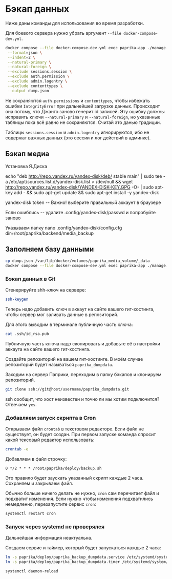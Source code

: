 # Бэкап данных

Ниже даны команды для использования во время разработки.

Для боевого сервера нужно убрать аргумент `--file docker-compose-dev.yml`.

```sh
docker compose --file docker-compose-dev.yml exec paprika-app ./manage.py dumpdata \
 --format=json \
 --indent=2 \
 --natural-primary \
 --natural-foreign \
 --exclude sessions.session \
 --exclude auth.permission \
 --exclude admin.logentry \
 --exclude contenttypes \
 --output dump.json
```

Не сохраняются `auth.permissions` и `contenttypes`, чтобы избежать ошибки `IntegrityError` при дальнейшей загрузке данных. Происходит она потому, что Джанго заново генерит id записей. Эту ошибку должны исправить ключи `--natural-primary` и `--natural-foreign`, но указанные таблицы пока всё равно не сохраняются. Считай это данью традиции.

Таблицы `sessions.session` и `admin.logentry` игнорируются, ибо не содержат важных данных (это сессии и лог действий в админке).

## Бэкап медиа

Установка Я.Диска

echo "deb http://repo.yandex.ru/yandex-disk/deb/ stable main" | sudo tee -a /etc/apt/sources.list.d/yandex-disk.list > /dev/null && wget http://repo.yandex.ru/yandex-disk/YANDEX-DISK-KEY.GPG -O- | sudo apt-key add - && sudo apt-get update && sudo apt-get install -y yandex-disk

yandex-disk token -- Важно! выберите правильный аккаунт в браузере

Если ошиблись -- удалите .config/yandex-disk/passwd и попробуйте заново

Указываем папку
nano .config/yandex-disk/config.cfg
dir=/root/paprika/backend/media_backup

## Заполняем базу данными

```sh
cp dump.json /var/lib/docker/volumes/paprika_media_volume/_data
docker compose --file docker-compose-dev.yml exec paprika-app ./manage.py loaddata media/dump.json
```

### Бэкап данных в Git

Сгенерируйте shh-ключ на сервере:

```bash
ssh-keygen
```

Теперь надо добавить ключ в аккаут на сайте вашего гит-хостинга, чтобы сервер мог заливать данные в репозиторий.

Для этого выводим в терминале публичную часть ключа:

```bash
cat .ssh/id_rsa.pub
```

Публичную часть ключа надо скопировать и добавьте её в настройки аккаута на сайте вашего гит-хостинга.

Создайте репозиторий на вашем гит-хостинге. В моём случае репозиторий будет называться `paprika_dumpdata`.

Заходим на сервер Паприки, переходим в папку бэкапов и клонируем репозиторий.

```bash
git clone ssh://git@host/username/paprika_dumpdata.git
```

ssh сообщит, что хост неизвестен и точно ли мы хотим подключится? Отвечаем `yes`.

### Добавляем запуск скрипта в Cron

Открываем файл `crontab` в текстовом редакторе. Если файл не существует, он будет создан. При первом запуске команда спросит какой тексовый редактор использовать:

```bash
crontab -e
```

Добавляем в файл строчку:

```crontab
0 */2 * * * /root/paprika/deploy/backup.sh
```

Это правило будет заускать указанный скрипт каждые 2 часа. Сохраняем и закрываем файл.

Обычно больше ничего делать не нужно, `сron` сам перечитает файл и подхватит изменения. Если нужно чтобы изменения подхватились немедленно, перезапустите сервис `cron`:

```bash
systemctl restart cron
```

### Запуск через systemd не проверялся

Дальнейшая информация неактуальна.

Создаем сервис и таймер, который будет запускаться каждые 2 часа:

```bash
ln -s paprika/deploy/paprika_backup_dumpdata.service /etc/systemd/system/paprika_backup_dumpdata.service
ln -s paprika/deploy/paprika_backup_dumpdata.timer /etc/systemd/system/paprika_backup_dumpdata.timer

systemctl daemon-reload
```
